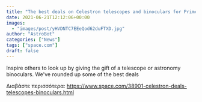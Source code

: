 ```yaml
---
title: "The best deals on Celestron telescopes and binoculars for Prime Day"
date: 2021-06-21T12:12:06+00:00
images:
  - "images/post/yHVDNTC7EEeQod62duFTXD.jpg"
author: "AstroBot"
categories: ["News"]
tags: ["space.com"]
draft: false
---
```


Inspire others to look up by giving the gift of a telescope or astronomy binoculars. We've rounded up some of the best deals 

Διαβάστε περισσότερα: https://www.space.com/38901-celestron-deals-telescopes-binoculars.html
